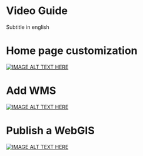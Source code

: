 # Video Guide
Subtitle in english

# Home page customization
[![IMAGE ALT TEXT HERE](https://img.youtube.com/vi/cO6q8Lu7ass/0.jpg)](https://https://youtu.be/cO6q8Lu7ass)

# Add WMS
[![IMAGE ALT TEXT HERE](https://img.youtube.com/vi/GjAJvcnXxHM/0.jpg)](https://https://youtu.be/GjAJvcnXxHM)

# Publish a WebGIS
[![IMAGE ALT TEXT HERE](https://img.youtube.com/vi/RL-CvonagJ4/0.jpg)](https://https://youtu.be/RL-CvonagJ4)
